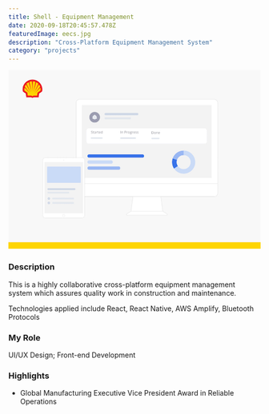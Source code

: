 ```yaml
---
title: Shell - Equipment Management 
date: 2020-09-18T20:45:57.478Z
featuredImage: eecs.jpg
description: "Cross-Platform Equipment Management System"
category: "projects"
---
```

![EECS](eecs.jpg)

### Description
This is a highly collaborative cross-platform equipment management system 
which assures quality work in construction and maintenance. 

Technologies applied include React, React Native, AWS Amplify, Bluetooth Protocols


### My Role
UI/UX Design; Front-end Development 


### Highlights

- Global Manufacturing Executive Vice President Award in Reliable Operations 
